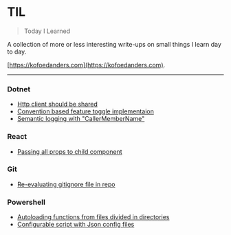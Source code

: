 # TIL

> Today I Learned

A collection of more or less interesting write-ups on small things I learn day to day.

[https://kofoedanders.com](https://kofoedanders.com).

---

### Dotnet
- [Http client should be shared](dotnet/http-client-should-be-shared.md)
- [Convention based feature toggle implementaion](dotnet/convention-based-feature-toggle-implementation.md)
- [Semantic logging with "CallerMemberName"](dotnet/semantic-logging-with-caller-member-name.md)

### React
- [Passing all props to child component](react/passing-all-props-to-child-component.md)

### Git
- [Re-evaluating gitignore file in repo](git/re-evaluating-gitignore-in-repo.md)

### Powershell
- [Autoloading functions from files divided in directories](powershell/autoload-functions-divided-in-directories.md)
- [Configurable script with Json config files](powershell/configurable-scripts-with-json.md)